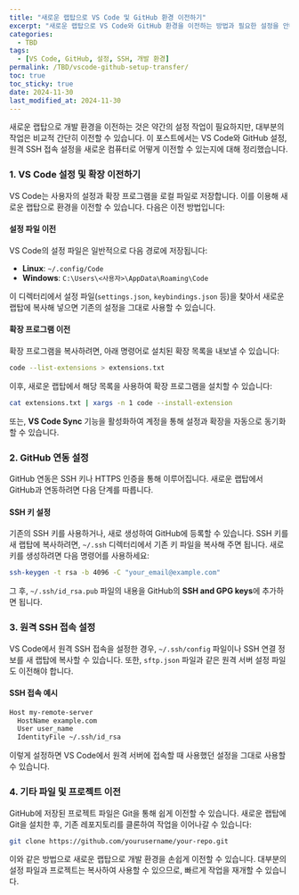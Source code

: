 ```yaml
---
title: "새로운 랩탑으로 VS Code 및 GitHub 환경 이전하기"
excerpt: "새로운 랩탑으로 VS Code와 GitHub 환경을 이전하는 방법과 필요한 설정을 안내합니다."
categories:
  - TBD
tags:
  - [VS Code, GitHub, 설정, SSH, 개발 환경]
permalink: /TBD/vscode-github-setup-transfer/
toc: true
toc_sticky: true
date: 2024-11-30
last_modified_at: 2024-11-30
---
```

  
새로운 랩탑으로 개발 환경을 이전하는 것은 약간의 설정 작업이 필요하지만, 대부분의 작업은 비교적 간단히 이전할 수 있습니다. 이 포스트에서는 VS Code와 GitHub 설정, 원격 SSH 접속 설정을 새로운 컴퓨터로 어떻게 이전할 수 있는지에 대해 정리했습니다.

### 1. VS Code 설정 및 확장 이전하기

VS Code는 사용자의 설정과 확장 프로그램을 로컬 파일로 저장합니다. 이를 이용해 새로운 랩탑으로 환경을 이전할 수 있습니다. 다음은 이전 방법입니다:

#### 설정 파일 이전

VS Code의 설정 파일은 일반적으로 다음 경로에 저장됩니다:

- **Linux**: `~/.config/Code`
- **Windows**: `C:\Users\<사용자>\AppData\Roaming\Code`

이 디렉터리에서 설정 파일(`settings.json`, `keybindings.json` 등)을 찾아서 새로운 랩탑에 복사해 넣으면 기존의 설정을 그대로 사용할 수 있습니다.

#### 확장 프로그램 이전

확장 프로그램을 복사하려면, 아래 명령어로 설치된 확장 목록을 내보낼 수 있습니다:

```bash
code --list-extensions > extensions.txt
```

이후, 새로운 랩탑에서 해당 목록을 사용하여 확장 프로그램을 설치할 수 있습니다:

```bash
cat extensions.txt | xargs -n 1 code --install-extension
```

또는, **VS Code Sync** 기능을 활성화하여 계정을 통해 설정과 확장을 자동으로 동기화할 수 있습니다.

### 2. GitHub 연동 설정

GitHub 연동은 SSH 키나 HTTPS 인증을 통해 이루어집니다. 새로운 랩탑에서 GitHub과 연동하려면 다음 단계를 따릅니다.

#### SSH 키 설정

기존의 SSH 키를 사용하거나, 새로 생성하여 GitHub에 등록할 수 있습니다. SSH 키를 새 랩탑에 복사하려면, `~/.ssh` 디렉터리에서 기존 키 파일을 복사해 주면 됩니다. 새로 키를 생성하려면 다음 명령어를 사용하세요:

```bash
ssh-keygen -t rsa -b 4096 -C "your_email@example.com"
```

그 후, `~/.ssh/id_rsa.pub` 파일의 내용을 GitHub의 **SSH and GPG keys**에 추가하면 됩니다.

### 3. 원격 SSH 접속 설정

VS Code에서 원격 SSH 접속을 설정한 경우, `~/.ssh/config` 파일이나 SSH 연결 정보를 새 랩탑에 복사할 수 있습니다. 또한, `sftp.json` 파일과 같은 원격 서버 설정 파일도 이전해야 합니다.

#### SSH 접속 예시

```html
Host my-remote-server
  HostName example.com
  User user_name
  IdentityFile ~/.ssh/id_rsa
```

이렇게 설정하면 VS Code에서 원격 서버에 접속할 때 사용했던 설정을 그대로 사용할 수 있습니다.

### 4. 기타 파일 및 프로젝트 이전

GitHub에 저장된 프로젝트 파일은 Git을 통해 쉽게 이전할 수 있습니다. 새로운 랩탑에 Git을 설치한 후, 기존 레포지토리를 클론하여 작업을 이어나갈 수 있습니다:

```bash
git clone https://github.com/yourusername/your-repo.git
```

이와 같은 방법으로 새로운 랩탑으로 개발 환경을 손쉽게 이전할 수 있습니다. 대부분의 설정 파일과 프로젝트는 복사하여 사용할 수 있으므로, 빠르게 작업을 재개할 수 있습니다.
